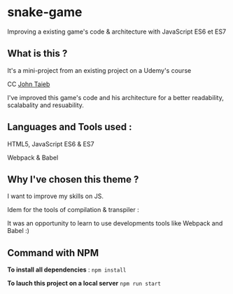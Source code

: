 # snake-game
Improving a existing game's code &amp; architecture with JavaScript ES6 et ES7

## What is this ?
It's a mini-project from an existing project on a Udemy's course

CC [John Taieb](https://twitter.com/johntaieb "Go to John's Twitter")

I've improved this game's code and his architecture for a better readability, scalabality and resuability.

## Languages and Tools used :
HTML5, JavaScript ES6 & ES7

Webpack & Babel

## Why I've chosen this theme ?
I want to improve my skills on JS.

Idem for the tools of compilation & transpiler :

It was an opportunity to learn to use developments tools like Webpack and Babel :)

## Command with NPM

**To install all dependencies** :
`npm install`

**To lauch this project on a local server**
`npm run start`
